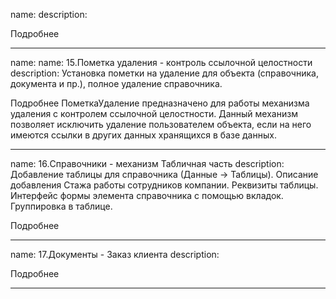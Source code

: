 name: 
description: 

Подробнее

---
name: name: 15.Пометка удаления - контроль ссылочной целостности
description: Установка пометки на удаление для объекта (справочника, документа и пр.), полное удаление справочника.

Подробнее
ПометкаУдаление предназначено для работы механизма удаления с контролем ссылочной целостности. Данный механизм позволяет исключить удаление пользователем объекта, если на него имеются ссылки в других данных хранящихся в базе данных. 

---
name: 16.Справочники - механизм Табличная часть
description: Добавление таблицы для справочника (Данные -> Таблицы). Описание добавления Стажа работы сотрудников компании. Реквизиты таблицы. Интерфейс формы элемента справочника с помощью вкладок. Группировка в таблице.

Подробнее

---
name: 17.Документы - Заказ клиента
description: 

Подробнее

---
